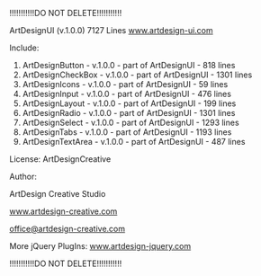 !!!!!!!!!!!DO NOT DELETE!!!!!!!!!!!

ArtDesignUI (v.1.0.0)
7127 Lines
www.artdesign-ui.com

Include:
1. ArtDesignButton      - v.1.0.0 - part of ArtDesignUI - 818 lines
2. ArtDesignCheckBox    - v.1.0.0 - part of ArtDesignUI - 1301 lines
3. ArtDesignIcons       - v.1.0.0 - part of ArtDesignUI - 59 lines
4. ArtDesignInput       - v.1.0.0 - part of ArtDesignUI - 476 lines
5. ArtDesignLayout      - v.1.0.0 - part of ArtDesignUI - 199 lines
6. ArtDesignRadio       - v.1.0.0 - part of ArtDesignUI - 1301 lines
7. ArtDesignSelect      - v.1.0.0 - part of ArtDesignUI - 1293 lines
8. ArtDesignTabs        - v.1.0.0 - part of ArtDesignUI - 1193 lines
9. ArtDesignTextArea    - v.1.0.0 - part of ArtDesignUI - 487 lines

License: ArtDesignCreative



Author:

ArtDesign Creative Studio

www.artdesign-creative.com

office@artdesign-creative.com



More jQuery PlugIns:
www.artdesign-jquery.com

!!!!!!!!!!!DO NOT DELETE!!!!!!!!!!!